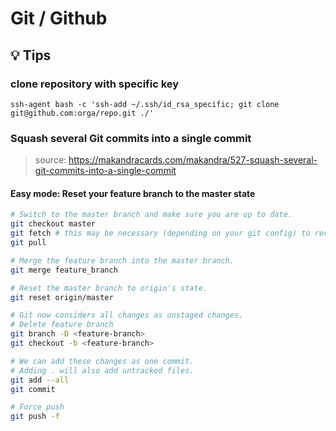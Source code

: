 # Git / Github

## :bulb: Tips

### clone repository with specific key

`ssh-agent bash -c 'ssh-add ~/.ssh/id_rsa_specific; git clone git@github.com:orga/repo.git ./'`

### Squash several Git commits into a single commit
> source: https://makandracards.com/makandra/527-squash-several-git-commits-into-a-single-commit

#### Easy mode: Reset your feature branch to the master state

```bash
# Switch to the master branch and make sure you are up to date.
git checkout master
git fetch # this may be necessary (depending on your git config) to receive updates on origin/master
git pull

# Merge the feature branch into the master branch.
git merge feature_branch

# Reset the master branch to origin's state.
git reset origin/master

# Git now considers all changes as unstaged changes.
# Delete feature branch
git branch -D <feature-branch>
git checkout -b <feature-branch>

# We can add these changes as one commit.
# Adding . will also add untracked files.
git add --all
git commit

# Force push
git push -f
```

